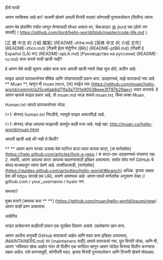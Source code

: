 हॅलो वर्ल्ड!

आपण नवशिक्या आहे का? चाचणी खेचणे आपली विनंती पाठवा! कोणताही पुनरावलोकन (विलीन) त्यांना.

आपण वेब प्रोग्रामिंग स्त्रोत जाणून घेण्यासाठी शोधत असाल तर, चेकआऊट @ jlord च्या [हॅलो जग सामग्री] ( https://github.com/jlord/hello-world/blob/master/code-life.md ).

[正 體 中文 的 介紹 檔案] (README-zhtw.md)
[简体 中文 的 介绍 文件] (README-zhcn.md)
[रीडमी ईएम पोर्तुगीज (BR)] (README-ptBR.md)
[रीडमी इं Español (LA) वर] (README-spLA.md)
[Руководство на русском] (README-ru.md)
काय करावे याची खात्री नाही?

हे आपण येथे काही सूचना आहेत काय करू आपली खात्री नसते तेव्हा सुरू होते, कठीण आहे:

फाइल आपले वापरकर्तानाव शीर्षक आणि जोडण्यासाठी प्रयत्न करा. उदाहरणार्थ, माझे वापरकर्ता नाव आहे ** Muan **, म्हणून मी muan.html, [या] फाईल नाव (https://github.com/muan/hello-world/commit/a25ce6ab6d71fa3e7311e90538eee3f797b29aec) तयार करायचे. हे आपण व्हायचे फाइल प्रकार आहे, तो muan.md जाऊ शकते muan.txt, किंवा फक्त Muan.

Human.txt आपले वापरकर्तानाव जोडा.

(+1: बोनस) human.txt निवडीचे, त्यामुळे फाइल अकारविल्हे आहे.

(+1: बोनस) जोडा आपल्या फाइलची अंतर्भुत काही मजा आहे. माझे पहा: http://muan.co/hello-world/muan.html

आपली खात्री आहे की नाही ते किती?

** ** आपण बटण वरच्या उजव्या येथे स्टोरेज काटा वापर करावा काटा, [या मार्गदर्शक] (https://help.github.com/articles/fork-a-repo / # काटा-एक-उदाहरणार्थ-संचयन) पहा.
2. तथापि, आपण आपल्या काटा आपल्या बदलण्यासाठी इच्छित असल्यास. सर्वात सोपा मार्ग GitHub चे संवाद माध्यमातून त्यांना ठेवणे आहे. तपशीलासाठी, [मार्गदर्शक] (https://guides.github.com/activities/hello-world/#branch) अधिक. कृपया लक्षात ठेवा की https सारखे एक URL असणे आवश्यक आहे: आपण पावले मार्गदर्शक अनुसरण तेव्हा // github.com / your_username / hyalo जग.

समस्या?

मुक्त मनाने [समस्या करा ** **] (https://github.com/muan/hello-world/issues/new) आपण काही प्रश्न असल्यास.

अखेरीस

भांडार प्रत्येकजण काहीतरी प्रयत्न एक सुरक्षित ठिकाण असावे. एकमेकांना छान वागा.

आपण आधीच अनुभवी GitHub वापरकर्ता आहेत आणि मदत करू इच्छित असल्यास, (MAINTAINERS.md) तर [maintainers यादी] आपले वापरकर्ता नाव, पुल विनंती जोडा, आणि मी, आपण 'भविष्यात खेचा आहोत नंतर तो विलीन एक भागीदार म्हणून आपण जोडेल विनंत्या विलीन करण्यास सक्षम असेल. तसे करण्यापूर्वी, कोणीतरी मदत, कृपया विनंती पुनरावलोकन आणि टिप्पणी खेचणे मोकळ्या.
